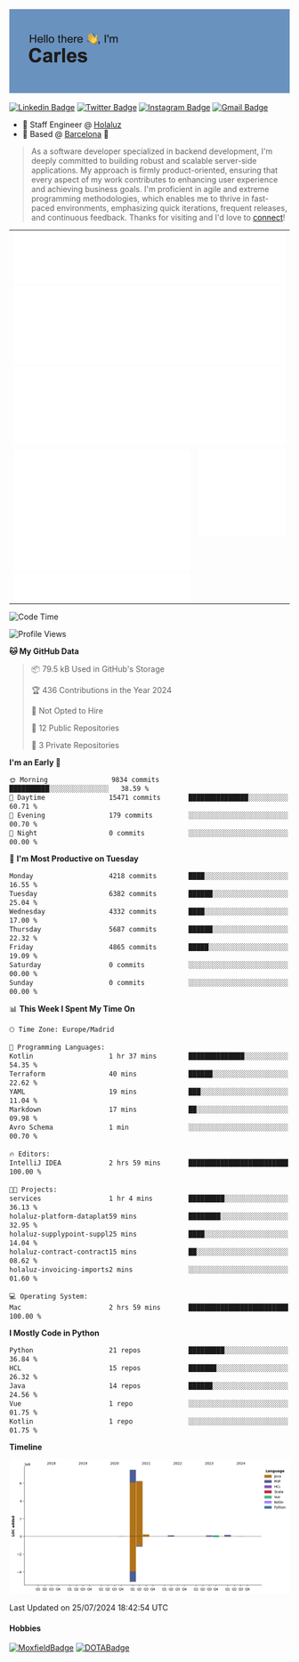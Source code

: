 <img src="header.png" alt="header">

[![Linkedin Badge](https://img.shields.io/badge/-cdespona-blue?style=flat&logo=Linkedin&logoColor=white&link=https://www.linkedin.com/in/carles-david-espona-casas-56219b11/)](https://www.linkedin.com/in/carles-david-espona-casas-56219b11/)
[![Twitter Badge](https://img.shields.io/badge/-@__cdespona-1ca0f1?style=flat&labelColor=1ca0f1&logo=twitter&logoColor=white&link=https://twitter.com/CDEspona)](https://twitter.com/CDEspona)
[![Instagram Badge](https://img.shields.io/badge/-@__cdespona-purple?style=flat&logo=instagram&logoColor=white&link=https://www.instagram.com/cdespona/)](https://www.instagram.com/cdespona/)
[![Gmail Badge](https://img.shields.io/badge/-cdespona-c14438?style=flat&logo=Gmail&logoColor=white&link=mailto:cdespona@gmail.com)](mailto:cdespona@gmail.com)

* 🔭 Staff Engineer @ [Holaluz](https://holaluz.com)
* 🏡 Based @ [Barcelona](https://www.google.es/maps/place/Barcelona) 💜

> As a software developer specialized in backend development, I'm deeply committed to building robust and scalable server-side applications. My approach is firmly product-oriented, ensuring that every aspect of my work contributes to enhancing user experience and achieving business goals. I'm proficient in agile and extreme programming methodologies, which enables me to thrive in fast-paced environments, emphasizing quick iterations, frequent releases, and continuous feedback. Thanks for visiting and I'd love to [connect](https://www.linkedin.com/in/carles-david-espona-casas-56219b11/)!

<table style="border-collapse: collapse; border: none;"> 
  <tbody>
  <tr style="border: none;">
    <td colspan="2" style="border: none; vertical-align: top;">
      <img src="summary.svg" alt="summary">
      <img src="activity-community.svg" alt="act-comm">
      <img src="repositories.svg" alt="repo">
    </td>
  </tr>
  <tr>
    <td style="border: none; vertical-align: top;">
      <img src="metrics.plugin.isocalendar.fullyear.svg" alt="calendar">
      <img src="topics.svg" alt="topics">
    </td>
    <td style="border: none; vertical-align: top;">
      <img src="achievements.svg" alt="achievements">
    </td>
  </tr>
  </tbody>
</table>

<!--START_SECTION:waka-->
![Code Time](http://img.shields.io/badge/Code%20Time-77%20hrs%2013%20mins-blue)

![Profile Views](http://img.shields.io/badge/Profile%20Views-0-blue)

**🐱 My GitHub Data** 

> 📦 79.5 kB Used in GitHub's Storage 
 > 
> 🏆 436 Contributions in the Year 2024
 > 
> 🚫 Not Opted to Hire
 > 
> 📜 12 Public Repositories 
 > 
> 🔑 3 Private Repositories 
 > 
**I'm an Early 🐤** 

```text
🌞 Morning                9834 commits        ██████████░░░░░░░░░░░░░░░   38.59 % 
🌆 Daytime                15471 commits       ███████████████░░░░░░░░░░   60.71 % 
🌃 Evening                179 commits         ░░░░░░░░░░░░░░░░░░░░░░░░░   00.70 % 
🌙 Night                  0 commits           ░░░░░░░░░░░░░░░░░░░░░░░░░   00.00 % 
```
📅 **I'm Most Productive on Tuesday** 

```text
Monday                   4218 commits        ████░░░░░░░░░░░░░░░░░░░░░   16.55 % 
Tuesday                  6382 commits        ██████░░░░░░░░░░░░░░░░░░░   25.04 % 
Wednesday                4332 commits        ████░░░░░░░░░░░░░░░░░░░░░   17.00 % 
Thursday                 5687 commits        ██████░░░░░░░░░░░░░░░░░░░   22.32 % 
Friday                   4865 commits        █████░░░░░░░░░░░░░░░░░░░░   19.09 % 
Saturday                 0 commits           ░░░░░░░░░░░░░░░░░░░░░░░░░   00.00 % 
Sunday                   0 commits           ░░░░░░░░░░░░░░░░░░░░░░░░░   00.00 % 
```


📊 **This Week I Spent My Time On** 

```text
🕑︎ Time Zone: Europe/Madrid

💬 Programming Languages: 
Kotlin                   1 hr 37 mins        ██████████████░░░░░░░░░░░   54.35 % 
Terraform                40 mins             ██████░░░░░░░░░░░░░░░░░░░   22.62 % 
YAML                     19 mins             ███░░░░░░░░░░░░░░░░░░░░░░   11.04 % 
Markdown                 17 mins             ██░░░░░░░░░░░░░░░░░░░░░░░   09.98 % 
Avro Schema              1 min               ░░░░░░░░░░░░░░░░░░░░░░░░░   00.70 % 

🔥 Editors: 
IntelliJ IDEA            2 hrs 59 mins       █████████████████████████   100.00 % 

🐱‍💻 Projects: 
services                 1 hr 4 mins         █████████░░░░░░░░░░░░░░░░   36.13 % 
holaluz-platform-dataplat59 mins             ████████░░░░░░░░░░░░░░░░░   32.95 % 
holaluz-supplypoint-suppl25 mins             ████░░░░░░░░░░░░░░░░░░░░░   14.04 % 
holaluz-contract-contract15 mins             ██░░░░░░░░░░░░░░░░░░░░░░░   08.62 % 
holaluz-invoicing-imports2 mins              ░░░░░░░░░░░░░░░░░░░░░░░░░   01.60 % 

💻 Operating System: 
Mac                      2 hrs 59 mins       █████████████████████████   100.00 % 
```

**I Mostly Code in Python** 

```text
Python                   21 repos            █████████░░░░░░░░░░░░░░░░   36.84 % 
HCL                      15 repos            ███████░░░░░░░░░░░░░░░░░░   26.32 % 
Java                     14 repos            ██████░░░░░░░░░░░░░░░░░░░   24.56 % 
Vue                      1 repo              ░░░░░░░░░░░░░░░░░░░░░░░░░   01.75 % 
Kotlin                   1 repo              ░░░░░░░░░░░░░░░░░░░░░░░░░   01.75 % 
```



**Timeline**

![Lines of Code chart](https://raw.githubusercontent.com/cdespona/cdespona/main/assets/bar_graph.png)


 Last Updated on 25/07/2024 18:42:54 UTC
<!--END_SECTION:waka-->

#### Hobbies
[![MoxfieldBadge](https://img.shields.io/badge/MTG%20Commander-Cdespona-8A2BE2)](https://www.moxfield.com/users/Cdespona)
[![DOTABadge](https://img.shields.io/badge/DOTA2-GRV-red)](https://es.dotabuff.com/players/63807915)
